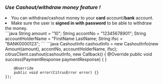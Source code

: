 <h3><i>Use Cashout/withdraw money feature !</i></h3>

<li>You can withdraw/cashout money to your <b>card</b> account/<b>bank</b> account.</li><li>Make sure the user is <b>signed in with password</b> to be able to withdraw the money.</li>
```java
    String amount = "10";
    String accontNo = "12345678901";
    String accountHolderName = "FirstName LastName;
    String ifsc = "BANK0000123";
```
```java
CashoutInfo cashoutInfo = new CashoutInfo(new Amount(amount), accontNo, accountHolderName, ifsc);
citrusClient.cashout(cashoutInfo, new Callback<PaymentResponse>() {
        @Override
        public void success(PaymentResponse paymentResponse) { }

        @Override
        public void error(CitrusError error) {}
    });
  ```
